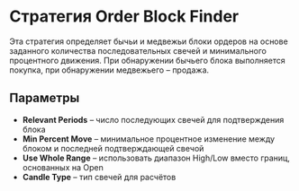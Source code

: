# Стратегия Order Block Finder

Эта стратегия определяет бычьи и медвежьи блоки ордеров на основе заданного количества последовательных свечей и минимального процентного движения. При обнаружении бычьего блока выполняется покупка, при обнаружении медвежьего – продажа.

## Параметры
- **Relevant Periods** – число последующих свечей для подтверждения блока
- **Min Percent Move** – минимальное процентное изменение между блоком и последней подтверждающей свечой
- **Use Whole Range** – использовать диапазон High/Low вместо границ, основанных на Open
- **Candle Type** – тип свечей для расчётов
